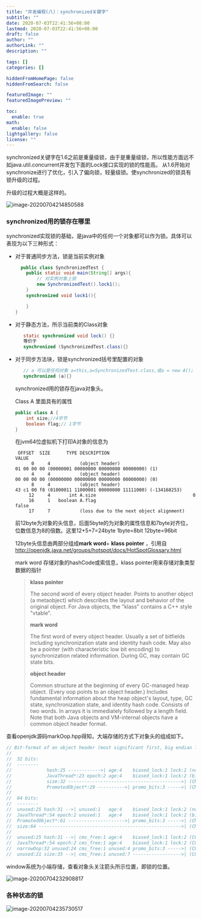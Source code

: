 ```yaml
---
title: "并发编程(八)：synchronized关键字"
subtitle: ""
date: 2020-07-03T22:41:56+08:00
lastmod: 2020-07-03T22:41:56+08:00
draft: false
author: ""
authorLink: ""
description: ""

tags: []
categories: []

hiddenFromHomePage: false
hiddenFromSearch: false

featuredImage: ""
featuredImagePreview: ""

toc:
  enable: true
math:
  enable: false
lightgallery: false
license: ""
---
```


synchronized关键字在1.6之前是重量级锁，由于是重量级锁，所以性能方面远不如java.util.concurrent并发包下面的Lock接口实现的锁的性能高。 从1.6开始对synchronize进行了优化，引入了偏向锁，轻量级锁。使synchronized的锁具有锁升级的过程。

<!--more-->

升级的过程大概是这样的。

![image-20200704214850588](https://lengyan-blog.oss-cn-beijing.aliyuncs.com/upload/2020-07-01/hugo博客优化/image-20200704214850588.png)





### synchronized用的锁存在哪里

synchronized实现锁的基础，是java中的任何一个对象都可以作为锁。具体可以表现为以下三种形式：

* 对于普通同步方法，锁是当前实例对象

  ```java
    public class SynchronizedTest {
      public static void main(String[] args){
          // 对实例对象上锁
          new SynchronizedTest().lock1();
      }
      synchronized void lock1(){
  
      }
  }
  ```

  

* 对于静态方法，所示当前类的Class对象

  ```java
     static synchronized void lock() {}
     等价于
     synchronized (SynchronizedTest.class){}
  ```

  

* 对于同步方法块，锁是synchronized括号里配置的对象

  ```java
     // a 可以是任何对象 a=this,a=SynchronizedTest.class,或a = new A();
     synchronized (a){}
  ```

  synchronized用的锁存在java对象头。

  Class A 里面具有的属性

  ```java
  public class A {
      int size;//4字节
      boolean flag;// 1字节
  }
  
  ```

  

  在jvm64位虚拟机下打印A对象的信息为

  ```
   OFFSET  SIZE      TYPE DESCRIPTION                               VALUE
        0     4           (object header)                           01 00 00 00 (00000001 00000000 00000000 00000000) (1)
        4     4           (object header)                           00 00 00 00 (00000000 00000000 00000000 00000000) (0)
        8     4           (object header)                           43 c1 00 f8 (01000011 11000001 00000000 11111000) (-134168253)
       12     4       int A.size                                    0
       16     1   boolean A.flag                                    false
       17     7           (loss due to the next object alignment)
  ```

  前12byte为对象的头信息，后面5byte的为对象的属性信息和7byte对齐位，位数信息为8的倍数。这里12+5+7=24byte 1byte=8bit  12byte=96bit

  12byte头信息由两部分组成**mark word**+ **klass pointer** ，引用自 http://openjdk.java.net/groups/hotspot/docs/HotSpotGlossary.html

  mark word 存储对象的hashCode或索信息，klass pointer用来存储对象类型数据的指针

  >
  >
  >**klass pointer**
  >
  >The second word of every object header. Points to another object (a metaobject) which describes the layout and behavior of the original object. For Java objects, the "klass" contains a C++ style "vtable".
  >
  >**mark word**
  >
  >The first word of every object header. Usually a set of bitfields including synchronization state and identity hash code. May also be a pointer (with characteristic low bit encoding) to synchronization related information. During GC, may contain GC state bits.
  >
  >**object header**
  >
  >Common structure at the beginning of every GC-managed heap object. (Every oop points to an object header.) Includes fundamental information about the heap object's layout, type, GC state, synchronization state, and identity hash code. Consists of two words. In arrays it is immediately followed by a length field. Note that both Java objects and VM-internal objects have a common object header format.

 查看openjdk源码markOop.hpp得知，大端存储的方式下对象头的组成如下。

```c++
// Bit-format of an object header (most significant first, big endian layout below):  //大端存储布局如下
//
//  32 bits:
//  --------
//             hash:25 ------------>| age:4    biased_lock:1 lock:2 (normal object)
//             JavaThread*:23 epoch:2 age:4    biased_lock:1 lock:2 (biased object)
//             size:32 ------------------------------------------>| (CMS free block)
//             PromotedObject*:29 ---------->| promo_bits:3 ----->| (CMS promoted object)
//
//  64 bits:
//  --------
//  unused:25 hash:31 -->| unused:1   age:4    biased_lock:1 lock:2 (normal object) // 无锁
//  JavaThread*:54 epoch:2 unused:1   age:4    biased_lock:1 lock:2 (biased object) // 偏向锁
//  PromotedObject*:61 --------------------->| promo_bits:3 ----->| (CMS promoted object) 
//  size:64 ----------------------------------------------------->| (CMS free block)
//
//  unused:25 hash:31 -->| cms_free:1 age:4    biased_lock:1 lock:2 (COOPs && normal object)
//  JavaThread*:54 epoch:2 cms_free:1 age:4    biased_lock:1 lock:2 (COOPs && biased object)
//  narrowOop:32 unused:24 cms_free:1 unused:4 promo_bits:3 ----->| (COOPs && CMS promoted object)
//  unused:21 size:35 -->| cms_free:1 unused:7 ------------------>| (COOPs && CMS free block)

```

window系统为小端存储，查看对象头关注箭头所示位置，即锁的位置。

![image-20200704232908817](https://lengyan-blog.oss-cn-beijing.aliyuncs.com/upload/2020-07-01/hugo博客优化/image-20200704232908817.png)

### 各种状态的锁

![image-20200704235730517](https://lengyan-blog.oss-cn-beijing.aliyuncs.com/upload/2020-07-01/hugo博客优化/image-20200704235730517.png)

